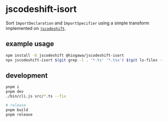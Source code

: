 # jscodeshift-isort

Sort `ImportDeclaration` and `ImportSpecifier` using a simple transform implemented on [`jscodeshift`](https://github.com/facebook/jscodeshift).

## example usage

```sh
npm install -D jscodeshift @hiogawa/jscodeshift-isort
npx jscodeshift-isort $(git grep -l . '*.ts' '*.tsx') $(git ls-files --others --exclude-standard '*.ts') --fix
```

## development

```sh
pnpm i
pnpm dev
./bin/cli.js src/*.ts --fix

# release
pnpm build
pnpm release
```
